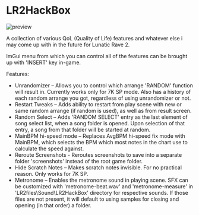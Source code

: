 # LR2HackBox
![preview](https://github.com/user-attachments/assets/3ea78107-1466-4aac-ab60-bcc4ad83cd01)

A collection of various QoL (Quality of Life) features and whatever else i may come up with in the future for Lunatic Rave 2.

ImGui menu from which you can control all of the features can be brought up with 'INSERT' key in-game.

Features:
- Unrandomizer – Allows you to control which arrange 'RANDOM' function will result in. Currently works only for 7K SP mode. Also has a history of each random arrange you got, regardless of using unrandomizer or not.
- Restart Tweaks – Adds ability to restart from play scene with new or same random arrange (if random is used), as well as from result screen.
- Random Select – Adds 'RANDOM SELECT' entry as the last element of song select list, when a song folder is opened. Upon selection of that entry, a song from that folder will be started at random.
- MainBPM hi-speed mode – Replaces AvgBPM hi-speed fix mode with MainBPM, which selects the BPM which most notes in the chart use to calculate the speed against.
- Reroute Screenshots - Reroutes screenshots to save into a separate folder 'screenshots' instead of the root game folder.
- Hide Scratch Notes – Makes scratch notes invisible. For no practical reason. Only works for 7K SP.
- Metronome – Enables the metronome sound in playing scene. SFX can be customized with 'metronome-beat.wav' and 'metronome-measure' in 'LR2files\Sound\LR2HackBox\' directory for respective sounds. If those files are not present, it will default to using samples for closing and opening (in that order) a folder.
